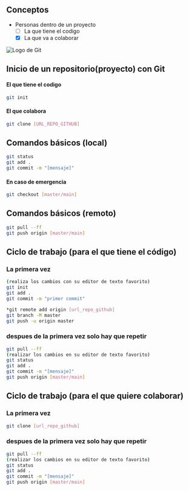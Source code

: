 ## Conceptos
- Personas dentro de un proyecto
    - [ ] La que tiene el codigo
    - [x] La que va a colaborar

![Logo de Git](https://cf.ltkcdn.net/gatos/images/std/236641-699x450-etapas-desarrollo-gatitos.jpg)

## Inicio de un repositorio(proyecto) con **Git**

#### El que tiene el codigo

```bash
git init
```


#### El que colabora

```bash
git clone [URL_REPO_GITHUB]
```

## Comandos básicos (local)

```bash
git status
git add .
git commit -m "[mensaje]"
```

#### En caso de emergencia

```bash
git checkout [master/main]
```


## Comandos básicos (remoto)

```bash 
git pull --ff
git push origin [master/main]
```


## Ciclo de trabajo (para el que tiene el código)

### La primera vez
```bash
(realiza los cambios con su editor de texto favorito)
git init
git add .
git commit -m "primer commit"

*git remote add origin [url_repo_github]
git branch -M master
git push -u origin master
```

### despues de la primera vez solo hay que repetir
```bash
git pull --ff
(realizar los cambios en su editor de texto favorito)
git status
git add .
git commit -m "[mensaje]"
git push origin [master/main]
```


## Ciclo de trabajo (para el que quiere colaborar)

### La primera vez
```bash
git clone [url_repo_github]
```

### despues de la primera vez solo hay que repetir
```bash
git pull --ff
(realizar los cambios en su editor de texto favorito)
git status
git add .
git commit -m "[mensaje]"
git push origin [master/main]
```
